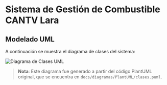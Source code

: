 # Sistema de Gestión de Combustible CANTV Lara

## Modelado UML

A continuación se muestra el diagrama de clases del sistema:

![Diagrama de Clases UML](https://www.plantuml.com/plantuml/uml/pLRFRlj44BxxAOPSw4yeqQySVK2jMeegQ0LjrQirMK-SBUjTTsSS5De-34VEF49VZDtOOLFNYIeGY9pM-RxvCzytc_Y41RsqjSc-a2NL18r1RJFHOWZEDLOUQuIIuCmW4yCKRZKBTTzzHopwzG-xmLqzRyFZt8JpwVNTFVo07hEiGVKpLWIJArUISGpd3sWhDu6d3C976MGEYInvB9t_rf0IhvMBSF_vIfSvdBRYBZIPCdrTRnBcSBP4lu6EZZz__fHmXQ6sBh4i1ErZIpbS68Soo6BrYao1IbequmnYmV9DdQztoon8BR5Gdb1fPtCuHw4xNLFAacXz7VthGUvqciAAWiKNnT6d7C91sof15KdHEA_82ZvGiHaayXPnXaJJt47571zSnEVE6KAR68mhYi3AwQw9bonv4tjqVEOij_L7NAcsLWOndITTsUzfVVJUuA62UuLJNUcFk_TtjUmSMZXVen2MECPJQ5Hhq1TzLmLQ8Q-TJy8ValLbvpwS_dW9zvf-kINXFRUXXtTL3tlirqoImq_n5D24CNaTbujyiKcKfqotVq69ZgqioOfMADhPBeH2aD4iYTMGhpNpE6EeS0JYo3V4ZRDC2L6UK6WSyoHUqseFsZRbtiYIMBnR3y7awLQko4Y23LUyt-v_B7UVvpyI-y1yALrSvoA97tVnVsVNu68a-VRTYyJOzUgA1FEEEghNAeHiUokraf5fH_w8nYOxn19NU6eyCLdPU9tAxLcxVs-QtP_kuHpZ-C49abTV1lyCge0HPoD_ti_FqwbxUfCVSfWSvzUJxDslsspspOYYaLyHn_euoVeako73v8byk4AIEqQrF9uzUJCaZoNQFmBtf5GbXGt760ParWc1rzLIm2t6jwvxguB6QwjqWmOUMu9aNs0Onr1jGuc1pEllNJX3sR-hpGBlqYhJhWcwnUgyZGHBbGjFiuni2R6ZOL-3BRgXIhDu13Am32SNvuc9L4VXm8bFM6BgAu8WkYOMh9j8mLPS_VgRn3vtQv-4OrkRFm40)

> **Nota**: Este diagrama fue generado a partir del código PlantUML original, que se encuentra en `docs/diagramas/PlantUML/clases.puml`.
